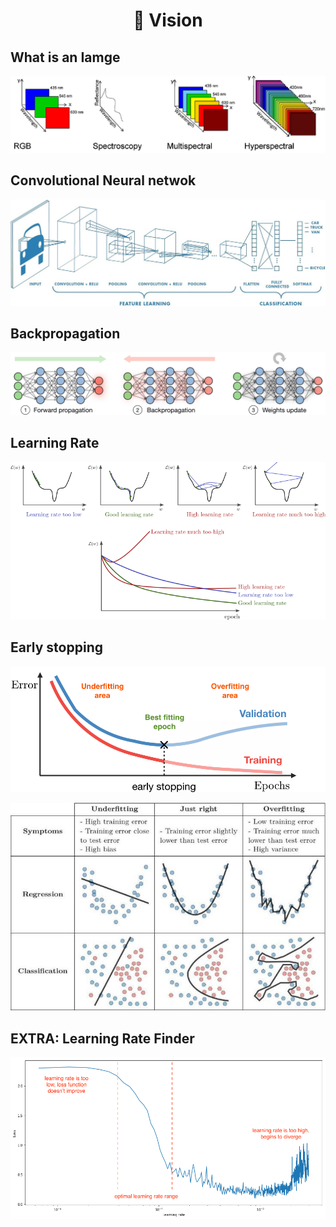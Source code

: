 
<h1 align="center">👀 Vision</h1>

## What is an Iamge
![](img/theory.png)
<br>

## Convolutional Neural netwok
![](img/cnn.jpg)
<br>

## Backpropagation
![](img/update-weights.png)
<br>

## Learning Rate
![](img/lr.png)
<br>

## Early stopping
![](img/early-stopping.png)
<br>

![](img/overffiting.jpg)
<br>


## EXTRA: Learning Rate Finder
![](img/lr-finder.png)
<br>
